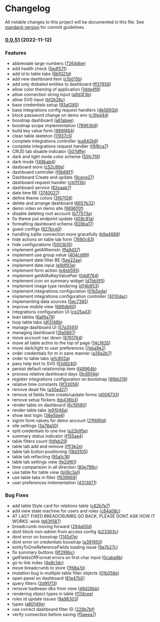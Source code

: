 # Changelog

All notable changes to this project will be documented in this file. See [standard-version](https://github.com/conventional-changelog/standard-version) for commit guidelines.

### [0.0.51](https://github.com/hadmean/hadmean/compare/v0.0.29...v0.0.51) (2022-11-12)


### Features

* abbreviate large numbers ([7264dbe](https://github.com/hadmean/hadmean/commit/7264dbe83580afab850f5790ea3c13b87093ffa9))
* add health check ([5edf57f](https://github.com/hadmean/hadmean/commit/5edf57f3709cc4d264ef6c1c64c875d211a5abd1))
* add id to table tabs ([6b1021d](https://github.com/hadmean/hadmean/commit/6b1021dc743cad82ba669f839ae96a9cc637d149))
* add new dashboard item ([c1b015b](https://github.com/hadmean/hadmean/commit/c1b015b62b58b022b8fdc408778e888ce1c1d963))
* add only disbaled entities to dashboard ([ff37858](https://github.com/hadmean/hadmean/commit/ff378589eb6fe74a0ddd71e1683ae86bca2e1423))
* allow color theming of application ([1dde4f8](https://github.com/hadmean/hadmean/commit/1dde4f81ec4d8ace68253e69d24f9f91cfebb3ce))
* allow connection string input ([a9d3f3b](https://github.com/hadmean/hadmean/commit/a9d3f3b8aa3103db0c3e09fed3e2c22ce4fb897e))
* allow SVG input ([bf2b28c](https://github.com/hadmean/hadmean/commit/bf2b28c12883f8dba4daae5d36b3b2ba0a96a8d6))
* base credentials setup ([93af285](https://github.com/hadmean/hadmean/commit/93af285bd63cc7bf1d5f123ecd62c3d1aef12dae))
* base integrations config request handlers ([4b5693d](https://github.com/hadmean/hadmean/commit/4b5693db3aa29f9decf5a6cbba8ca5ef2f0efd68))
* block password change on demo env ([c3fed44](https://github.com/hadmean/hadmean/commit/c3fed4409e257997435ac3426cc134ff4265bdd0))
* boostrap dashboard ([a61abee](https://github.com/hadmean/hadmean/commit/a61abeefe8fcb6e965129b7c5701f2b4f7b641d7))
* boostrap scope implementation ([78963b9](https://github.com/hadmean/hadmean/commit/78963b9504fb12b40de441d0c8a794cbcfebb38a))
* build key value form ([999f464](https://github.com/hadmean/hadmean/commit/999f4641d5fe402f94f1485ecd5ad3c9a0be5d1c))
* clean table skeleton ([11937c5](https://github.com/hadmean/hadmean/commit/11937c55b468b51cc3569bb2625325e1babb0566))
* complete integrations controller ([ea842b9](https://github.com/hadmean/hadmean/commit/ea842b9d6093cb279bc94597751c31e0bddaf448))
* complete integrations request handler ([f8f6ca7](https://github.com/hadmean/hadmean/commit/f8f6ca7790d7c19031fdf0c3e75f09f53fe5694f))
* CRUD tab disable indicator ([507dffe](https://github.com/hadmean/hadmean/commit/507dffe714a4cb4e791cf97bb75dec10a53b084b))
* dark and light mode color scheme ([55fc7f6](https://github.com/hadmean/hadmean/commit/55fc7f6d1e0d2cdc2fa44b375c1da5e08f99a30b))
* dark mode ([149bab4](https://github.com/hadmean/hadmean/commit/149bab45660d0366be09a628e203c06ba110e668))
* dasboard store ([c52c86e](https://github.com/hadmean/hadmean/commit/c52c86e33c7ff518b3af7dae4de42500392dc082))
* dashboard controller ([f9b68f1](https://github.com/hadmean/hadmean/commit/f9b68f1161b8fcce51b9d682a28789322ba80814))
* Dashboard Create and update ([9cece27](https://github.com/hadmean/hadmean/commit/9cece27a1103362a266cd8b0831760c795b42f71))
* dashboard request handler ([cb11f3b](https://github.com/hadmean/hadmean/commit/cb11f3bf38c20c97aa4ba8690a413f5dadb87e2d))
* dashboard service ([82eaab7](https://github.com/hadmean/hadmean/commit/82eaab7fa9cf1f91d8a929255f02d8bd02faf581))
* date time BE ([3740027](https://github.com/hadmean/hadmean/commit/37400270a050acae4f1108f2ab773f8377c246bb))
* define theme colors ([3f67f28](https://github.com/hadmean/hadmean/commit/3f67f28a85864202ed9815492589a7bc486fdbe8))
* delete and arrange dashboard ([6657b32](https://github.com/hadmean/hadmean/commit/6657b327d3c645d20a4d58f6ea53c60f89a88e45))
* demo video on demo site ([9896f0f](https://github.com/hadmean/hadmean/commit/9896f0f938de66a2ac46ce5fc4d151c9af49705b))
* disable deleting root account ([b77573a](https://github.com/hadmean/hadmean/commit/b77573aa443e0038cca3dc91178a0e2a2e345652))
* fix theme put endpoint update ([459c91a](https://github.com/hadmean/hadmean/commit/459c91ae99faecb157fbfbad0c357d814f51c15e))
* formatting dashboard schema ([828ba17](https://github.com/hadmean/hadmean/commit/828ba178b98bee924de2debae534121ef77b7f3b))
* guest configs ([827bce0](https://github.com/hadmean/hadmean/commit/827bce06cb73dad8ef0f0108e0b04aefba48660a))
* handling sqlite connection more gracefully ([b9a4688](https://github.com/hadmean/hadmean/commit/b9a46886289939b86fdcb83ddd9e2424c88dcc99))
* hide actions on table tab form ([7680c63](https://github.com/hadmean/hadmean/commit/7680c63ac3fbc62d7214178157718c9df408cb16))
* hide configurations ([5003b15](https://github.com/hadmean/hadmean/commit/5003b15dd09443cb31096b0cca522d965cca8534))
* implement  getAllItemsIn ([ffa9d37](https://github.com/hadmean/hadmean/commit/ffa9d37cadfbc35e7dd61fbe2082489b1296af3d))
* implement  use group value ([404cd99](https://github.com/hadmean/hadmean/commit/404cd9948c56d2e733f0a94ec7c185ceae3626eb))
* implement date filter BE ([5ee22ae](https://github.com/hadmean/hadmean/commit/5ee22aee7c00c33a174bb3e5068d5cb8bd1af723))
* implement date input ([e9df93e](https://github.com/hadmean/hadmean/commit/e9df93e7fbb00039db2bc97ad6c6afb0763fcd06))
* implement form action ([e4eb595](https://github.com/hadmean/hadmean/commit/e4eb595562e518eb61cfd93d78bf2dadde7558d5))
* implement getAllAsKeyValuePair ([0ddf784](https://github.com/hadmean/hadmean/commit/0ddf784c19bdfb2aa9b10ce3d9de10add01fe3a0))
* implement icon on summary widget ([d7bb5f5](https://github.com/hadmean/hadmean/commit/d7bb5f5f4d11023ce62587a685a9d0998f87d2c6))
* implement image type rendering ([d14b853](https://github.com/hadmean/hadmean/commit/d14b853aa6243be04bc05bd6d271852dbaf54f92))
* implement integrations configuration ([01b5ede](https://github.com/hadmean/hadmean/commit/01b5edef93d6e33ffa8b7ae719f75d84f9b82842))
* implement integrations configuration controller ([3010dac](https://github.com/hadmean/hadmean/commit/3010dacf6b679f0dd640eaac365a45caf60ea12e))
* implementing data sources ([5ec7385](https://github.com/hadmean/hadmean/commit/5ec7385d6e8d914ab2a4a06db33e7d8660ab904e))
* improve mobile view ([686db60](https://github.com/hadmean/hadmean/commit/686db60271a92d37ec219565d4e1d6e8cfc2d84a))
* integrations configuration UI ([ce25a43](https://github.com/hadmean/hadmean/commit/ce25a43237678944f58e4d0e381c218f91a72837))
* lean tables ([6af6a79](https://github.com/hadmean/hadmean/commit/6af6a79ecad225a72da2137dde238453f06be14f))
* loop table tabs ([df3148b](https://github.com/hadmean/hadmean/commit/df3148ba6679bb29d698f6414b2e26866f9690c8))
* manage dashboard UI ([57a3593](https://github.com/hadmean/hadmean/commit/57a3593e9e6febdbd359689dba29b0310cb075b7))
* managing dashboard ([3fa5887](https://github.com/hadmean/hadmean/commit/3fa5887f237d1a4b7b417fe24796a7c2d6cdc8a0))
* move account nac down ([8761764](https://github.com/hadmean/hadmean/commit/8761764dba520408ecbef94833dc4427a2a6a855))
* move all table actins to the top of page ([14c1635](https://github.com/hadmean/hadmean/commit/14c1635748066019803bb90a120344743eaa6268))
* move dark/light to user preferences ([7eba9e2](https://github.com/hadmean/hadmean/commit/7eba9e22980bdc1fbbae33f3a79d73b60dd4d97c))
* order credentials for m in sane manner ([a26a2b7](https://github.com/hadmean/hadmean/commit/a26a2b7712a66bc1d7f42dc3a462844dbe1d86ee))
* order to table tabs ([e1c802a](https://github.com/hadmean/hadmean/commit/e1c802a8d3e66c3e5967dbdfc57795a5580245a6))
* pass help text to SVG ([51d9240](https://github.com/hadmean/hadmean/commit/51d9240a1d12c3c95d6a26b3f8c18955e1304a37))
* persist  default relationship item ([f48964b](https://github.com/hadmean/hadmean/commit/f48964bfca488ed472a3fd2af174ca70e1b425d4))
* process relative dashboard days ([9c6914e](https://github.com/hadmean/hadmean/commit/9c6914ef9f8f4ac4ebce0c9898efe051ad217c03))
* register integrations configuration on bootstrap ([9fbb219](https://github.com/hadmean/hadmean/commit/9fbb219a50e1b38222717e2e721bfaaa10cc6b95))
* relative time constants ([9f33056](https://github.com/hadmean/hadmean/commit/9f330560c6fb0d8facc90e01958bdac0dfd22db8))
* remove dead file ([a30ad27](https://github.com/hadmean/hadmean/commit/a30ad27279135603c51b8633eb91137fe2f6a44e))
* remove id fields from create/update forms ([d006733](https://github.com/hadmean/hadmean/commit/d0067339ada02b005d57eee7f04df7f81900b040))
* remove setup flickers ([bb436b3](https://github.com/hadmean/hadmean/commit/bb436b334b73a53d30c8a5d9bb0ada95df507629))
* render table on dashboard ([6c19580](https://github.com/hadmean/hadmean/commit/6c1958081ad7fd6254e91fffb0f0ed43306b40b0))
* render table tabs ([e91046a](https://github.com/hadmean/hadmean/commit/e91046aa9d8f4e772063390069895e1f6c9ee11d))
* show test login ([36e5be6](https://github.com/hadmean/hadmean/commit/36e5be6f2cbcb9db8f83a1396ad0457310b990c3))
* signin form values for demo account ([21f690d](https://github.com/hadmean/hadmean/commit/21f690d55607c3a1fa84d3df1c409cbac287d005))
* site settings ([3a78a00](https://github.com/hadmean/hadmean/commit/3a78a00ba43125b867c227463c873e47630bdba0))
* split credentials to one line ([a22b95e](https://github.com/hadmean/hadmean/commit/a22b95ebf8deb06f20f9ef38c49542cf6eea71b3))
* summary status indicator ([f155aa4](https://github.com/hadmean/hadmean/commit/f155aa46ac3a48d4efca79622fa318c37d73cd6a))
* table filters count ([fdfeb29](https://github.com/hadmean/hadmean/commit/fdfeb29f52c85b505cb27609aff69aefe243775f))
* table tab add and remove ([f1f3b2e](https://github.com/hadmean/hadmean/commit/f1f3b2edb4334f00b3f662da0275725586929dc1))
* table tab button positioning ([18d3105](https://github.com/hadmean/hadmean/commit/18d3105f0ff23bbbbd35642c6e762e8b495a4242))
* table tab reflecting ([95a1c18](https://github.com/hadmean/hadmean/commit/95a1c189f91997addec2f8fe2bba60b90ea5685b))
* table tab settings view ([fe2df61](https://github.com/hadmean/hadmean/commit/fe2df61fff6c13b1c4a1a3f98d057f40738f275e))
* time comparision in all direction ([80e796c](https://github.com/hadmean/hadmean/commit/80e796cdb34a4a8ab43f5f62047d8f01b28474c9))
* use table for table view ([b06c3a1](https://github.com/hadmean/hadmean/commit/b06c3a11a8e738e273981c103388360ee68eb86f))
* use table tabs in filter ([f639668](https://github.com/hadmean/hadmean/commit/f6396688402d19e26d2aa19ce5e5fee81bb43a31))
* user preferences imlementation ([4313871](https://github.com/hadmean/hadmean/commit/43138714a2bb028aa0d8f9bbcbc242f8e96e5231))


### Bug Fixes

* add table Style card for relations table ([c62b7e7](https://github.com/hadmean/hadmean/commit/c62b7e73d175266684d5f492dab3d08db1ce995a))
* add view state machine for users and roles ([c84a08c](https://github.com/hadmean/hadmean/commit/c84a08c2226397e740724561fd2b7b3ad8ea3f86))
* AT LAST FIXED BREADCRUMBS GO BACK, PLEASE DONT ASK HOW IT WORKS :wink ([b63f587](https://github.com/hadmean/hadmean/commit/b63f58704b55d030841b1b8a93957983c6221374))
* breadcrumb moving forward ([294a00d](https://github.com/hadmean/hadmean/commit/294a00d94257e474f259e5433a8a1dd20c54f4b1))
* dont block non-admin from access config ([b23363c](https://github.com/hadmean/hadmean/commit/b23363cce9c1b8be293349f66daa93ffd0015c58))
* dont error on boostrap ([1145d7e](https://github.com/hadmean/hadmean/commit/1145d7ee7204c122cd6461c904a9522f9576121d))
* dont error on credentials boostrap ([a391950](https://github.com/hadmean/hadmean/commit/a391950c9788784921141bb4ce8b15389e15b7a9))
* entityToOneReferenceFields loading issue ([9a7b27c](https://github.com/hadmean/hadmean/commit/9a7b27cdf3bf523db5a86305e97d3924d8aae7fa))
* fix summary buttons ([9f299bc](https://github.com/hadmean/hadmean/commit/9f299bc9fa08ec5017ea8a178a9ab2ff4a05e152))
* getFieldsOffFormat errors on first char input ([0caba9b](https://github.com/hadmean/hadmean/commit/0caba9bd05588ec5449154cfc062a4200c5ce78c))
* go to link index ([4e8c1dc](https://github.com/hadmean/hadmean/commit/4e8c1dc6ff491eee6cc07471c6d762a37c27ba6f))
* move breadcrumb to store ([1f68a7d](https://github.com/hadmean/hadmean/commit/1f68a7d5e633cde06ddafb1cf4a2b58dcaf81cea))
* mutation bug in multiple table filter objects ([01b058e](https://github.com/hadmean/hadmean/commit/01b058e105fd26b7e0dbab15f2b7faca85dc5a2d))
* open panel on dashboard ([81e47b5](https://github.com/hadmean/hadmean/commit/81e47b5d3b5072011ab4efaec14d125f84e00fb0))
* query filters ([3d95f13](https://github.com/hadmean/hadmean/commit/3d95f13f6ef1c17c32e7bf54281c05aeb272f641))
* remove hadmean dbs from view ([46d26bb](https://github.com/hadmean/hadmean/commit/46d26bb9214a0a9e0052af26cac3833ba5464f41))
* rendering object types in table ([f17dcee](https://github.com/hadmean/hadmean/commit/f17dceee5b0d0dffbd1f4d822c5ae4c20476eca0))
* roles id update  issues ([9a96303](https://github.com/hadmean/hadmean/commit/9a96303044961e99653725393687f7209d1e7746))
* types ([a80149e](https://github.com/hadmean/hadmean/commit/a80149ed158625cf19a4c8f703076c6cf9f11767))
* use correct dashboard filter ID ([229b7bf](https://github.com/hadmean/hadmean/commit/229b7bfe562f42bc425298036cd7dc0a342172fd))
* verify connection before saving ([f5aeea7](https://github.com/hadmean/hadmean/commit/f5aeea7c82ab428b98585638f877b3f8d82c8c08))
